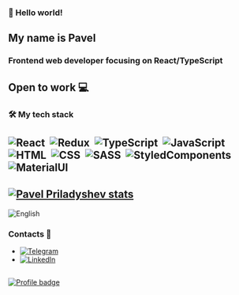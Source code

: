 ### 👋 Hello world!
## My name is Pavel
### Frontend web developer focusing on React/TypeScript
## Open to work 💻
### 🛠 My tech stack
![React](https://img.shields.io/badge/-React-05122A?style=flat&logo=react)&nbsp;
![Redux](https://img.shields.io/badge/-Redux-05122A?style=flat&logo=redux)&nbsp;
![TypeScript](https://img.shields.io/badge/-TypeScript-05122A?style=flat&logo=typescript)&nbsp;
![JavaScript](https://img.shields.io/badge/-JavaScript-05122A?style=flat&logo=javascript)&nbsp;
![HTML](https://img.shields.io/badge/-HTML-05122A?style=flat&logo=HTML5)&nbsp;
![CSS](https://img.shields.io/badge/-CSS-05122A?style=flat&logo=CSS3&logoColor=1572B6)&nbsp;
![SASS](https://img.shields.io/badge/-SASS-05122A?style=flat&logo=sass)&nbsp;
![StyledComponents](https://img.shields.io/badge/-StyledComponents-05122A?style=flat&logo=styledcomponents)&nbsp;
![MaterialUI](https://img.shields.io/badge/-MUI-05122A?style=flat&logo=mui)&nbsp;
-
[![Pavel Priladyshev stats](https://github-readme-stats.vercel.app/api?username=aibolit666&show_icons=true&theme=merko&hide=stars,issues)](https://github.com/anuraghazra/github-readme-stats)
-
![English](https://img.shields.io/badge/English-B1-FFEA00?style=for-the-badge)
### Contacts 💬
- [![Telegram](https://img.shields.io/badge/Telegram-Aibollit666-FFEA00?style=social&logo=Telegram)](https://t.me/Aibollit666)
- [![LinkedIn](https://img.shields.io/badge/LinkedIn-PavelPriladyshev-FFEA00?style=social&logo=LinkedIn)](https://www.linkedin.com/in/pavel-priladyshev)
##
[![Profile badge](https://www.codewars.com/users/Aibolit666/badges/small)](https://www.codewars.com/users/Aibolit666)
